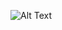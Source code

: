 ![Alt Text](https://media.githubusercontent.com/media/pedramrabiee/human_vs_agent_game/main/human_vs_agent_thumb.png)

